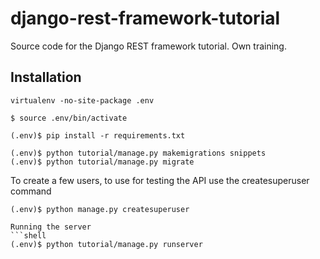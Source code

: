 # django-rest-framework-tutorial
Source code for the Django REST framework tutorial. Own training.

## Installation
```shell
virtualenv -no-site-package .env
```
```shell
$ source .env/bin/activate 
```
```shell
(.env)$ pip install -r requirements.txt
```
```shell
(.env)$ python tutorial/manage.py makemigrations snippets
(.env)$ python tutorial/manage.py migrate
```

To create a few users, to use for testing the API use the createsuperuser command
```shell
(.env)$ python manage.py createsuperuser

Running the server
```shell
(.env)$ python tutorial/manage.py runserver
```
